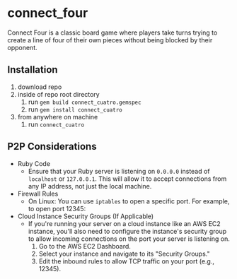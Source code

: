 # connect_four
Connect Four is a classic board game where players take turns trying to create a line of four of their own pieces without being blocked by their opponent.

## Installation
1. download repo
1. inside of repo root directory
    1. run `gem build connect_cuatro.gemspec`
    1. run `gem install connect_cuatro`
1. from anywhere on machine
    1. run `connect_cuatro`

## P2P Considerations
- Ruby Code
    - Ensure that your Ruby server is listening on `0.0.0.0` instead of `localhost` or `127.0.0.1`. This will allow it to accept connections from any IP address, not just the local machine.
- Firewall Rules
    - On Linux: You can use `iptables` to open a specific port. For example, to open port 12345:
- Cloud Instance Security Groups (If Applicable)
    - If you're running your server on a cloud instance like an AWS EC2 instance, you'll also need to configure the instance's security group to allow incoming connections on the port your server is listening on.
        1. Go to the AWS EC2 Dashboard.
        1. Select your instance and navigate to its "Security Groups."
        1. Edit the inbound rules to allow TCP traffic on your port (e.g., 12345).
